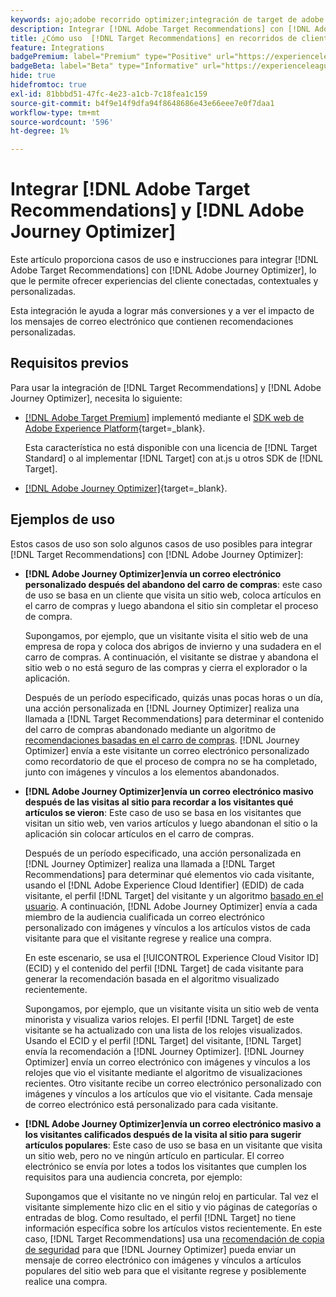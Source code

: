 ```yaml
---
keywords: ajo;adobe recorrido optimizer;integración de target de adobe recorrido optimizer;recommendations;recomendaciones de target;integración
description: Integrar [!DNL Adobe Target Recommendations] con [!DNL Adobe Journey Optimizer].
title: ¿Cómo uso  [!DNL Target Recommendations] en recorridos de clientes que usan [!DNL Adobe Journey Optimizer]?
feature: Integrations
badgePremium: label="Premium" type="Positive" url="https://experienceleague.adobe.com/docs/target/using/introduction/intro.html?lang=es#premium newtab=true" tooltip="Consulte qué se incluye en Target Premium."
badgeBeta: label="Beta" type="Informative" url="https://experienceleague.adobe.com/docs/target/using/introduction/intro.html?lang=es#beta newtab=true" tooltip="¿Qué son las funciones beta en  [!DNL Adobe Target]?"
hide: true
hidefromtoc: true
exl-id: 81bbbd51-47fc-4e23-a1cb-7c18fea1c159
source-git-commit: b4f9e14f9dfa94f8648686e43e66eee7e0f7daa1
workflow-type: tm+mt
source-wordcount: '596'
ht-degree: 1%

---
```


# Integrar [!DNL Adobe Target Recommendations] y [!DNL Adobe Journey Optimizer]

Este artículo proporciona casos de uso e instrucciones para integrar [!DNL Adobe Target Recommendations] con [!DNL Adobe Journey Optimizer], lo que le permite ofrecer experiencias del cliente conectadas, contextuales y personalizadas.

Esta integración le ayuda a lograr más conversiones y a ver el impacto de los mensajes de correo electrónico que contienen recomendaciones personalizadas.

## Requisitos previos  

Para usar la integración de [!DNL Target Recommendations] y [!DNL Adobe Journey Optimizer], necesita lo siguiente:

* [[!DNL Adobe Target Premium]](/help/main/c-intro/intro.md#premium) implementó mediante el [SDK web de Adobe Experience Platform](https://experienceleague.adobe.com/es/docs/target-dev/developer/client-side/aep-web-sdk){target=_blank}.

  Esta característica no está disponible con una licencia de [!DNL Target Standard] o al implementar [!DNL Target] con at.js u otros SDK de [!DNL Target].

* [[!DNL Adobe Journey Optimizer]](https://experienceleague.adobe.com/es/docs/journey-optimizer/using/ajo-home){target=_blank}.

## Ejemplos de uso

Estos casos de uso son solo algunos casos de uso posibles para integrar [!DNL Target Recommendations] con [!DNL Adobe Journey Optimizer]:

* **[!DNL Adobe Journey Optimizer]envía un correo electrónico personalizado después del abandono del carro de compras**: este caso de uso se basa en un cliente que visita un sitio web, coloca artículos en el carro de compras y luego abandona el sitio sin completar el proceso de compra.

  Supongamos, por ejemplo, que un visitante visita el sitio web de una empresa de ropa y coloca dos abrigos de invierno y una sudadera en el carro de compras. A continuación, el visitante se distrae y abandona el sitio web o no está seguro de las compras y cierra el explorador o la aplicación.

  Después de un período especificado, quizás unas pocas horas o un día, una acción personalizada en [!DNL Journey Optimizer] realiza una llamada a [!DNL Target Recommendations] para determinar el contenido del carro de compras abandonado mediante un algoritmo de [recomendaciones basadas en el carro de compras](/help/main/c-recommendations/c-algorithms/base-the-recommendation-on-a-recommendation-key.md). [!DNL Journey Optimizer] envía a este visitante un correo electrónico personalizado como recordatorio de que el proceso de compra no se ha completado, junto con imágenes y vínculos a los elementos abandonados.

* **[!DNL Adobe Journey Optimizer]envía un correo electrónico masivo después de las visitas al sitio para recordar a los visitantes qué artículos se vieron**: Este caso de uso se basa en los visitantes que visitan un sitio web, ven varios artículos y luego abandonan el sitio o la aplicación sin colocar artículos en el carro de compras.

  Después de un período especificado, una acción personalizada en [!DNL Journey Optimizer] realiza una llamada a [!DNL Target Recommendations] para determinar qué elementos vio cada visitante, usando el [!DNL Adobe Experience Cloud Identifier] (EDID) de cada visitante, el perfil [!DNL Target] del visitante y un algoritmo [basado en el usuario](/help/main/c-recommendations/c-algorithms/base-the-recommendation-on-a-recommendation-key.md). A continuación, [!DNL Adobe Journey Optimizer] envía a cada miembro de la audiencia cualificada un correo electrónico personalizado con imágenes y vínculos a los artículos vistos de cada visitante para que el visitante regrese y realice una compra.

  En este escenario, se usa el [!UICONTROL Experience Cloud Visitor ID] (ECID) y el contenido del perfil [!DNL Target] de cada visitante para generar la recomendación basada en el algoritmo visualizado recientemente.

  Supongamos, por ejemplo, que un visitante visita un sitio web de venta minorista y visualiza varios relojes. El perfil [!DNL Target] de este visitante se ha actualizado con una lista de los relojes visualizados. Usando el ECID y el perfil [!DNL Target] del visitante, [!DNL Target] envía la recomendación a [!DNL Journey Optimizer]. [!DNL Journey Optimizer] envía un correo electrónico con imágenes y vínculos a los relojes que vio el visitante mediante el algoritmo de visualizaciones recientes. Otro visitante recibe un correo electrónico personalizado con imágenes y vínculos a los artículos que vio el visitante. Cada mensaje de correo electrónico está personalizado para cada visitante.

* **[!DNL Adobe Journey Optimizer]envía un correo electrónico masivo a los visitantes calificados después de la visita al sitio para sugerir artículos populares**: Este caso de uso se basa en un visitante que visita un sitio web, pero no ve ningún artículo en particular. El correo electrónico se envía por lotes a todos los visitantes que cumplen los requisitos para una audiencia concreta, por ejemplo:

  Supongamos que el visitante no ve ningún reloj en particular. Tal vez el visitante simplemente hizo clic en el sitio y vio páginas de categorías o entradas de blog. Como resultado, el perfil [!DNL Target] no tiene información específica sobre los artículos vistos recientemente. En este caso, [!DNL Target Recommendations] usa una [recomendación de copia de seguridad](/help/main/c-recommendations/c-algorithms/backup-recs.md) para que [!DNL Journey Optimizer] pueda enviar un mensaje de correo electrónico con imágenes y vínculos a artículos populares del sitio web para que el visitante regrese y posiblemente realice una compra.
